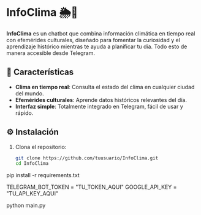 # InfoClima 🌦️📜

**InfoClima** es un chatbot que combina información climática en tiempo real con efemérides culturales, diseñado para fomentar la curiosidad y el aprendizaje histórico mientras te ayuda a planificar tu día. Todo esto de manera accesible desde Telegram.

## 🌟 Características

- **Clima en tiempo real**: Consulta el estado del clima en cualquier ciudad del mundo.
- **Efemérides culturales**: Aprende datos históricos relevantes del día.
- **Interfaz simple**: Totalmente integrado en Telegram, fácil de usar y rápido.

## ⚙️ Instalación

1. Clona el repositorio:
   ```bash
   git clone https://github.com/tuusuario/InfoClima.git
   cd InfoClima

pip install -r requirements.txt

TELEGRAM_BOT_TOKEN = "TU_TOKEN_AQUI"
GOOGLE_API_KEY = "TU_API_KEY_AQUI"

python main.py